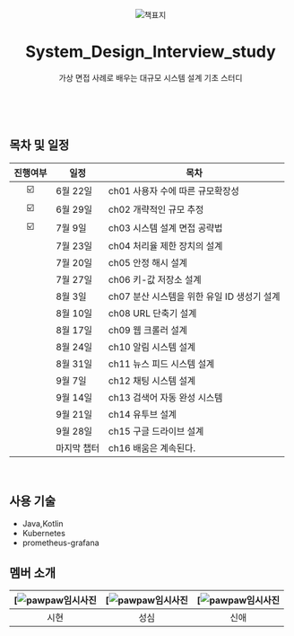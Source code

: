 <div align="center">

![책표지](https://github.com/alpapago/System_Design_Interview_study/assets/117890994/c235e3b4-bf02-4ef2-a861-33543fab578e)


# System_Design_Interview_study

가상 면접 사례로 배우는 대규모 시스템 설계 기초 스터디
</br>
</br>
</div>


</br>

<br>

## 목차 및 일정
|진행여부|일정|목차|
|:-:|-------|----------------|
|☑️|6월 22일|ch01 사용자 수에 따른 규모확장성 |
|☑️|6월 29일|ch02 개략적인 규모 추정|
|☑️|7월 9일|ch03 시스템 설계 면접 공략법|
||7월 23일|ch04 처리율 제한 장치의 설계|
||7월 20일|ch05 안정 해시 설계|
||7월 27일|ch06 키-값 저장소 설계|
||8월 3일|ch07 분산 시스템을 위한 유일 ID 생성기 설계|
||8월 10일|ch08 URL 단축기 설계|
||8월 17일|ch09 웹 크롤러 설계|
||8월 24일|ch10 알림 시스템 설계|
||8월 31일|ch11 뉴스 피드 시스템 설계|
||9월 7일|ch12 채팅 시스템 설계|
||9월 14일|ch13 검색어 자동 완성 시스템|
||9월 21일|ch14 유투브 설계|
||9월 28일|ch15 구글 드라이브 설계|
||마지막 챕터|ch16 배움은 계속된다.|

</br>

## 사용 기술

- Java,Kotlin
- Kubernetes
- prometheus-grafana

## 멤버 소개


|[![pawpaw임시사진](https://github.com/alpapago/System_Design_Interview_study/assets/117890994/b66b4354-bb2f-40d2-8d65-11b517d51b19/?width=200px)|[![pawpaw임시사진](https://github.com/alpapago/System_Design_Interview_study/assets/117890994/b66b4354-bb2f-40d2-8d65-11b517d51b19/?width=200px) |[![pawpaw임시사진](https://github.com/alpapago/System_Design_Interview_study/assets/117890994/b66b4354-bb2f-40d2-8d65-11b517d51b19/?width=200px) | 
|:---:|:---:|:---:|
| 시현 | 성심 | 신애 |
